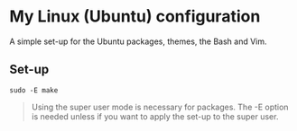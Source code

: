 # My Linux (Ubuntu) configuration

A simple set-up for the Ubuntu packages, themes, the Bash and Vim.

## Set-up

`sudo -E make`

> Using the super user mode is necessary for packages. The -E option is needed
unless if you want to apply the set-up to the super user.
